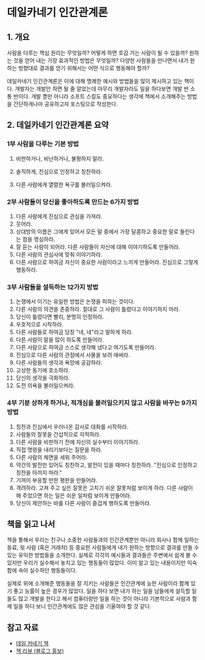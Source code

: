 # 데일카네기 인간관계론

## 1. 개요

사람을 다루는 핵심 원리는 무엇일까? 
어떻게 하면 호감 가는 사람이 될 수 있을까? 
원하는 것을 얻어 내는 가장 효과적인 방법은 무엇일까?
다양한 사람들을 만나면서 내가 원하는 방향대로 결과를 얻기 위해서는 어떤 식으로 행동해야 할까? 

데일카네기 인간관계론은 이에 대해 명쾌한 예시와 방법들을 많이 제시하고 있는 책이다. 개발자는 개발만 하면 될 줄 알았는데 아무리 개발자라도 일을 하다보면 개발 반 소통 반이다. 개발 뿐만 아니라 소프트 스킬도 중요하다는 생각에 책에서 소개해주는 방법을 간단하게나마 공유하고자 포스팅으로 작성한다.


## 2. 데일카네기 인간관계론 요약

### 1부 사람을 다루는 기본 방법

1. 비판하거나, 비난하거나, 불평하지 말라.

2. 솔직하게, 진심으로 인정하고 칭찬하라.
3. 다른 사람에게 열렬한 욕구를 불러일으켜라. 

### 2부 사람들이 당신을 좋아하도록 만드는 6가지 방법

1. 다른 사람에게 진심으로 관심을 가져라.
2. 웃어라.
3. 상대방의 이름은 그에게 있어서 모든 말 중에서 가장 달콤하고 중요한 말로 들린다는 점을 명심하라.
4. 잘 듣는 사람이 되어라. 다른 사람들이 자신에 대해 이야기하도록 만들어라.
5. 다른 사람의 관심사에 맞춰 이야기하라.
6. 다른 사람으로 하여금 자신이 중요한 사람이라고 느끼게 만들어라. 진심으로 그렇게 행동하라.

### 3부 사람들을 설득하는 12가지 방법

1. 논쟁에서 이기는 유일한 방법은 논쟁을 피하는 것이다.
2. 다른 사람의 의견을 존중하라. 절대로 그 사람이 틀렸다고 이야기하지 마라.
3. 당신이 틀렸다면 빨리, 분명히 인정하라.
4. 우호적으로 시작하라.
5. 다른 사람들로 하여금 당장 "네, 네"라고 말하게 하라.
6. 다른 사람이 말을 많이 하도록 만들어라.
7. 다른 사람으로 하여금 스스로 생각해 냈다고 여기도록 만들어라.
8. 진심으로 다른 사람의 관점에서 사물을 보려 애써라.
9. 다른 사람들의 생각과 욕망에 공감하라.
10. 고상한 동기에 호소하라.
11. 당신의 생각을 극화하라.
12. 도전 의욕을 불러일으켜라.

### 4부 기분 상하게 하거나, 적개심을 불러일으키지 않고 사람을 바꾸는 9가지 방법

1. 칭찬과 진심에서 우러나온 감사로 대화를 시작하라.
2. 사람들의 잘못을 간섭적으로 지적하라.
3. 다른 사람을 비판하기 전에 자신의 실수부터 이야기하라.
4. 직접 명령을 내리기보다는 질문을 하라.
5. 다른 사람의 체면을 세워 주어라.
6. 약간의 발전만 있어도 칭찬하고, 발전이 있을 때마다 칭찬하라. "진심으로 인정하고 칭찬을 아끼지 마라."
7. 기꺼이 부응할 만한 평판을 만들어라.
8. 격려하라. 고쳐 주고 싶은 잘못은 고치기 쉬운 잘못처럼 보이게 하라. 다른 사람이 해 주었으면 하는 일은 쉬운 일처럼 보이게 만들어라.
9. 당신이 제안하는 바를 다른 사람이 즐겁게 행하도록 만들어라.

## 책을 읽고 나서

책을 통해서 우리는 친구나 소중한 사람들과의 인간관계뿐만 아니라 회사나 함께 일하는 동료, 윗 사람 (혹은 거래처) 등 중요한 사람들에게 내가 원하는 방향으로 결과를 만들 수 있는 유익한 방법들을 소개한다. 실제로 각각의 예시들과 결과들은 주변에서 쉽게 볼 수 있지만 우리가 실수해서 놓치고 있는 행동들이 많았다. 이미 알고 있는 내용이지만 익숙함에 속아 실수하던 행동들이다. 

실제로 위에 소개해준 행동들을 잘 지키는 사람들은 인간관계에 능한 사람이라 함께 있기 좋고 능률이 높은 경우가 많았다. 일을 하다 보면 내가 하는 일을 남들에게 설득할 일들도 많고 개발을 한다고 해서 컴퓨터랑만 일을 하는 것이 아니라 기본적으로 사람과 함께 일을 하다 보니 인간관계에도 많은 관심을 기울여야 할 것 같다.

## 참고 자료
- [데일 카네기 책](http://www.yes24.com/Product/Goods/79297023)
- [책 리뷰 (블로그 홍보)](https://hirlawldo.tistory.com/193)